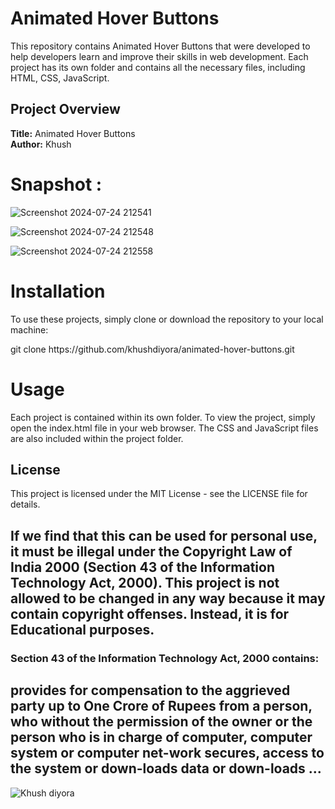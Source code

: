 # Animated Hover Buttons

This repository contains Animated Hover Buttons that were developed to help developers learn and improve their skills in web development. Each project has its own folder and contains all the necessary files, including HTML, CSS, JavaScript.

## Project Overview

**Title:** Animated Hover Buttons <br>
**Author:** Khush

# Snapshot : 


![Screenshot 2024-07-24 212541](https://github.com/user-attachments/assets/5304445d-4d63-4363-802d-338709a9ff12)

![Screenshot 2024-07-24 212548](https://github.com/user-attachments/assets/ae225a0a-496d-4ab1-839d-aadbab98135c)

![Screenshot 2024-07-24 212558](https://github.com/user-attachments/assets/bc14e1b6-83b4-47c4-93d4-ef8301a51818)

# Installation
To use these projects, simply clone or download the repository to your local machine:
<p>git clone https://github.com/khushdiyora/animated-hover-buttons.git</p>
  
# Usage
Each project is contained within its own folder. To view the project, simply open the index.html file in your web browser. The CSS and JavaScript files are also included within the project folder.

## License

This project is licensed under the MIT License - see the LICENSE file for details.

## If we find that this can be used for personal use, it must be illegal under the Copyright Law of India 2000 (Section 43 of the Information Technology Act, 2000). This project is not allowed to be changed in any way because it may contain copyright offenses. Instead, it is for Educational purposes.

### Section 43 of the Information Technology Act, 2000 contains:

## provides for compensation to the aggrieved party up to One Crore of Rupees from a person, who without the permission of the owner or the person who is in charge of computer, computer system or computer net-work secures, access to the system or down-loads data or down-loads ...

![Khush diyora](https://github.com/user-attachments/assets/2cceda39-3a1a-44ff-aa96-556057017ee9)

